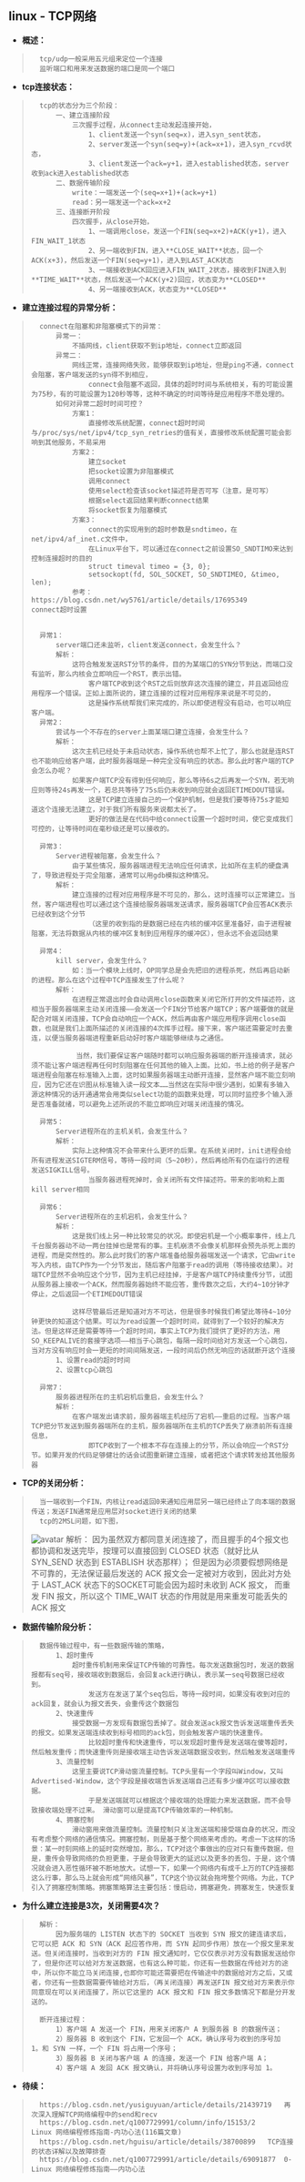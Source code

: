 ## linux - TCP网络
- **概述：**
>       tcp/udp一般采用五元组来定位一个连接
>       监听端口和用来发送数据的端口是同一个端口
>
>
>
>
>
>

- **tcp连接状态：**
>       tcp的状态分为三个阶段：
>           一、建立连接阶段
>               三次握手过程，从connect主动发起连接开始，
>                   1、client发送一个syn(seq=x)，进入syn_sent状态，
>                   2、server发送一个syn(seq=y)+(ack=x+1)，进入syn_rcvd状态，
>                   3、client发送一个ack=y+1，进入established状态，server收到ack进入established状态
>           二、数据传输阶段
>               write：一端发送一个(seq=x+1)+(ack=y+1)
>               read：另一端发送一个ack=x+2
>           三、连接断开阶段
>               四次握手，从close开始，
>                   1、一端调用close，发送一个FIN(seq=x+2)+ACK(y+1)，进入FIN_WAIT_1状态
>                   2、另一端收到FIN，进入**CLOSE_WAIT**状态，回一个ACK(x+3)，然后发送一个FIN(seq=y+1)，进入到LAST_ACK状态
>                   3、一端接收到ACK回应进入FIN_WAIT_2状态，接收到FIN进入到**TIME_WAIT**状态，然后发送一个ACK(y+2)回应，状态变为**CLOSED**
>                   4、另一端接收到ACK，状态变为**CLOSED**
>

- **建立连接过程的异常分析：**
>       connect在阻塞和非阻塞模式下的异常：
>           异常一：
>               不插网线，client获取不到ip地址，connect立即返回
>           异常二：
>               网线正常，连接网络失败，能够获取到ip地址，但是ping不通，connect会阻塞，客户端发送的syn得不到相应，
>                   connect会阻塞不返回，具体的超时时间与系统相关，有的可能设置为75秒，有的可能设置为120秒等等，这种不确定的时间等待是应用程序不愿处理的。
>           如何对异常二超时时间可控？
>               方案1：
>                   直接修改系统配置，connect超时时间与/proc/sys/net/ipv4/tcp_syn_retries的值有关，直接修改系统配置可能会影响到其他服务，不易采用
>               方案2：
>                   建立socket
>                   把socket设置为非阻塞模式
>                   调用connect
>                   使用select检查该socket描述符是否可写（注意，是可写）
>                   根据select返回结果判断connect结果
>                   将socket恢复为阻塞模式
>               方案3：
>                   connect的实现用到的超时参数是sndtimeo，在net/ipv4/af_inet.c文件中，
>                   在Linux平台下，可以通过在connect之前设置SO_SNDTIMO来达到控制连接超时的目的
>                   struct timeval timeo = {3, 0};
>                   setsockopt(fd, SOL_SOCKET, SO_SNDTIMEO, &timeo, len);
>               参考：https://blog.csdn.net/wy5761/article/details/17695349       connect超时设置
>
>
>       异常1：
>           server端口还未监听，client发送connect，会发生什么？
>           解析：
>               这符合触发发送RST分节的条件，目的为某端口的SYN分节到达，而端口没有监听，那么内核会立即响应一个RST，表示出错。
>                   客户端TCP收到这个RST之后则放弃这次连接的建立，并且返回给应用程序一个错误。正如上面所说的，建立连接的过程对应用程序来说是不可见的，
>                   这是操作系统帮我们来完成的，所以即使进程没有启动，也可以响应客户端。
>       异常2：
>           尝试与一个不存在的server上面某端口建立连接，会发生什么？
>           解析：
>               这次主机已经处于未启动状态，操作系统也帮不上忙了，那么也就是连RST也不能响应给客户端，此时服务器端是一种完全没有响应的状态。那么此时客户端的TCP会怎么办呢？
>               如果客户端TCP没有得到任何响应，那么等待6s之后再发一个SYN，若无响应则等待24s再发一个，若总共等待了75s后仍未收到响应就会返回ETIMEDOUT错误。
>                   这是TCP建立连接自己的一个保护机制，但是我们要等待75s才能知道这个连接无法建立，对于我们所有服务来说都太长了。
>                   更好的做法是在代码中给connect设置一个超时时间，使它变成我们可控的，让等待时间在毫秒级还是可以接收的。
>
>       异常3：
>           Server进程被阻塞，会发生什么？
>               由于某些情况，服务器端进程无法响应任何请求，比如所在主机的硬盘满了，导致进程处于完全阻塞，通常可以用gdb模拟这种情况。
>           解析：
>               建立连接的过程对应用程序是不可见的，那么，这时连接可以正常建立。当然，客户端进程也可以通过这个连接给服务器端发送请求，服务器端TCP会应答ACK表示已经收到这个分节
>                   （这里的收到指的是数据已经在内核的缓冲区里准备好，由于进程被阻塞，无法将数据从内核的缓冲区复制到应用程序的缓冲区），但永远不会返回结果
>
>       异常4：
>           kill server，会发生什么？
>               如：当一个模块上线时，OP同学总是会先把旧的进程杀死，然后再启动新的进程。那么在这个过程中TCP连接发生了什么呢？
>           解析：
>               在进程正常退出时会自动调用close函数来关闭它所打开的文件描述符，这相当于服务器端来主动关闭连接——会发送一个FIN分节给客户端TCP；客户端要做的就是配合对端关闭连接，TCP会自动响应一个ACK，然后再由客户端应用程序调用close函数，也就是我们上面所描述的关闭连接的4次挥手过程。接下来，客户端还需要定时去重连，以便当服务器端进程重新启动好时客户端能够继续与之通信。
>
>                当然，我们要保证客户端随时都可以响应服务器端的断开连接请求，就必须不能让客户端进程再任何时刻阻塞在任何其他的输入上面。比如，书上给的例子是客户端进程会阻塞在标准输入上面，这时如果服务器端主动断开连接，显然客户端不能立刻响应，因为它还在识图从标准输入读一段文本……当然这在实际中很少遇到，如果有多输入源这种情况的话开通通常会用类似select功能的函数来处理，可以同时监控多个输入源是否准备就绪，可以避免上述所说的不能立即响应对端关闭连接的情况。
>
>       异常5：
>           Server进程所在的主机关机，会发生什么？
>           解析：
>               实际上这种情况不会带来什么更坏的后果。在系统关闭时，init进程会给所有进程发送SIGTERM信号，等待一段时间（5~20秒），然后再给所有仍在运行的进程发送SIGKILL信号。
>                   当服务器进程死掉时，会关闭所有文件描述符。带来的影响和上面kill server相同
>
>       异常6：
>           Server进程所在的主机宕机，会发生什么？
>           解析：
>               这是我们线上另一种比较常见的状况。即使宕机是一个小概率事件，线上几千台服务器动不动一两台挂掉也是常有的事。主机崩溃不会像关机那样会预先杀死上面的进程，而是突然性的。那么此时我们的客户端准备给服务器端发送一个请求，它由write写入内核，由TCP作为一个分节发出，随后客户阻塞于read的调用（等待接收结果）。对端TCP显然不会响应这个分节，因为主机已经挂掉，于是客户端TCP持续重传分节，试图从服务器上接收一个ACK，然而服务器始终不能应答，重传数次之后，大约4~10分钟才停止，之后返回一个ETIMEDOUT错误
>
>               这样尽管最后还是知道对方不可达，但是很多时候我们希望比等待4~10分钟更快的知道这个结果。可以为read设置一个超时时间，就得到了一个较好的解决方法。但是这样还是需要等待一个超时时间，事实上TCP为我们提供了更好的方法，用SO_KEEPALIVE的套接字选项——相当于心跳包，每隔一段时间给对方发送一个心跳包，当对方没有响应时会一更短的时间间隔发送，一段时间后仍然无响应的话就断开这个连接
>           1、设置read的超时时间
>           2、设置tcp心跳包
>
>       异常7：
>           服务器进程所在的主机宕机后重启，会发生什么？
>           解析：
>               在客户端发出请求前，服务器端主机经历了宕机——重启的过程。当客户端TCP把分节发送到服务器端所在的主机，服务器端所在主机的TCP丢失了崩溃前所有连接信息，
>                   即TCP收到了一个根本不存在连接上的分节，所以会响应一个RST分节。如果开发的代码足够健壮的话会试图重新建立连接，或者把这个请求转发给其他服务器
>

- **TCP的关闭分析：**
>       当一端收到一个FIN，内核让read返回0来通知应用层另一端已经终止了向本端的数据传送；发送FIN通常是应用层对socket进行关闭的结果
>       tcp的2MSL问题，如下图，
> ![avatar](https://github.com/nwaiting/wolf-ai/blob/master/wolf_others/pl_pic/linux_net_tcp_close_status.png)
>       解析：
>           因为虽然双方都同意关闭连接了，而且握手的4个报文也都协调和发送完毕，按理可以直接回到 CLOSED 状态（就好比从 SYN_SEND 状态到 ESTABLISH 状态那样）；
>               但是因为必须要假想网络是不可靠的，无法保证最后发送的 ACK 报文会一定被对方收到，因此对方处于 LAST_ACK 状态下的SOCKET可能会因为超时未收到 ACK 报文，
>               而重发 FIN 报文，所以这个 TIME_WAIT 状态的作用就是用来重发可能丢失的 ACK 报文
>
>

- **数据传输阶段分析：**
>       数据传输过程中，有一些数据传输的策略，
>           1、超时重传
>               超时重传机制用来保证TCP传输的可靠性。每次发送数据包时，发送的数据报都有seq号，接收端收到数据后，会回复ack进行确认，表示某一seq号数据已经收到。
>                   发送方在发送了某个seq包后，等待一段时间，如果没有收到对应的ack回复，就会认为报文丢失，会重传这个数据包
>           2、快速重传
>               接受数据一方发现有数据包丢掉了。就会发送ack报文告诉发送端重传丢失的报文。如果发送端连续收到标号相同的ack包，则会触发客户端的快速重传。
>                   比较超时重传和快速重传，可以发现超时重传是发送端在傻等超时，然后触发重传；而快速重传则是接收端主动告诉发送端数据没收到，然后触发发送端重传
>           3、流量控制
>               这里主要说TCP滑动窗流量控制。TCP头里有一个字段叫Window，又叫Advertised-Window，这个字段是接收端告诉发送端自己还有多少缓冲区可以接收数据。
>                   于是发送端就可以根据这个接收端的处理能力来发送数据，而不会导致接收端处理不过来。 滑动窗可以是提高TCP传输效率的一种机制。
>           4、拥塞控制
>               滑动窗用来做流量控制。流量控制只关注发送端和接受端自身的状况，而没有考虑整个网络的通信情况。拥塞控制，则是基于整个网络来考虑的。考虑一下这样的场景：某一时刻网络上的延时突然增加，那么，TCP对这个事做出的应对只有重传数据，但是，重传会导致网络的负担更重，于是会导致更大的延迟以及更多的丢包，于是，这个情况就会进入恶性循环被不断地放大。试想一下，如果一个网络内有成千上万的TCP连接都这么行事，那么马上就会形成“网络风暴”，TCP这个协议就会拖垮整个网络。为此，TCP引入了拥塞控制策略。拥塞策略算法主要包括：慢启动，拥塞避免，拥塞发生，快速恢复
>
>
>
>

- **为什么建立连接是3次，关闭需要4次？**
>       解析：
>           因为服务端的 LISTEN 状态下的 SOCKET 当收到 SYN 报文的建连请求后，它可以把 ACK 和 SYN（ACK 起应答作用，而 SYN 起同步作用）放在一个报文里来发送。但关闭连接时，当收到对方的 FIN 报文通知时，它仅仅表示对方没有数据发送给你了，但是你还可以给对方发送数据，也有这么种可能，你还有一些数据在传给对方的途中，所以你不能立马关闭连接,也即你可能还需要把在传输途中的数据给对方之后，又或者，你还有一些数据需要传输给对方后，（再关闭连接）再发送FIN 报文给对方来表示你同意现在可以关闭连接了，所以它这里的 ACK 报文和 FIN 报文多数情况下都是分开发送的。
>
>       断开连接过程：
>           1）客户端 A 发送一个 FIN，用来关闭客户 A 到服务器 B 的数据传送；
>           2）服务器 B 收到这个 FIN，它发回一个 ACK，确认序号为收到的序号加 1。和 SYN 一样，一个 FIN 将占用一个序号；
>           3）服务器 B 关闭与客户端 A 的连接，发送一个 FIN 给客户端 A；
>           4）客户端 A 发回 ACK 报文确认，并将确认序号设置为收到序号加 1。
>
>
>

- **待续：**
>       https://blog.csdn.net/yusiguyuan/article/details/21439719   再次深入理解TCP网络编程中的send和recv
>       https://blog.csdn.net/q1007729991/column/info/15153/2       Linux 网络编程修炼指南-内功心法(116篇文章)
>       https://blog.csdn.net/hguisu/article/details/38700899   TCP连接的状态详解以及故障排查
>       https://blog.csdn.net/q1007729991/article/details/69091877  0-Linux 网络编程修炼指南——内功心法
>
>
>
>
>
>
>
>
>
>
